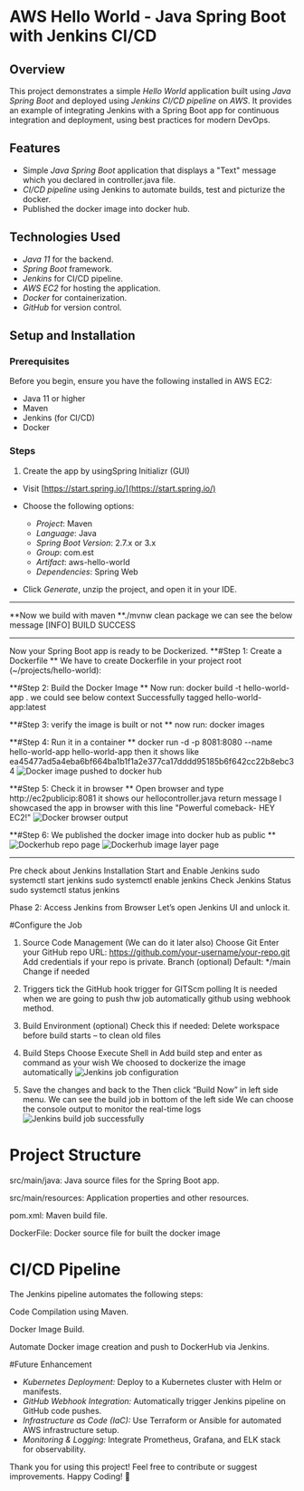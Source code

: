 # AWS Hello World - Java Spring Boot with Jenkins CI/CD

## Overview

This project demonstrates a simple *Hello World* application built using *Java Spring Boot* and deployed using *Jenkins CI/CD pipeline* on *AWS*. It provides an example of integrating Jenkins with a Spring Boot app for continuous integration and deployment, using best practices for modern DevOps.

## Features

- Simple *Java Spring Boot* application that displays a "Text" message which you declared in controller.java file.
- *CI/CD pipeline* using Jenkins to automate builds, test and picturize the docker.
- Published the docker image into docker hub.

## Technologies Used

- *Java 11* for the backend.
- *Spring Boot* framework.
- *Jenkins* for CI/CD pipeline.
- *AWS EC2* for hosting the application.
- *Docker* for containerization.
- *GitHub* for version control.

## Setup and Installation

### Prerequisites
Before you begin, ensure you have the following installed in AWS EC2:
- Java 11 or higher
- Maven
- Jenkins (for CI/CD)
- Docker

### Steps
1. Create the app by usingSpring Initializr (GUI)
- Visit [https://start.spring.io/](https://start.spring.io/)
- Choose the following options:
  - *Project*: Maven
  - *Language*: Java
  - *Spring Boot Version*: 2.7.x or 3.x
  - *Group*: com.est
  - *Artifact*: aws-hello-world
  - *Dependencies*: Spring Web

- Click *Generate*, unzip the project, and open it in your IDE.
---------------------------------------------------------------------------
**Now we build with maven
**./mvnw clean package
  we can see the below message 
[INFO] BUILD SUCCESS

  ----------------------------------------------------------------------------
Now your Spring Boot app is ready to be Dockerized.
**#Step 1: Create a Dockerfile
**
We have to create Dockerfile in your project root (~/projects/hello-world):

**#Step 2: Build the Docker Image
**
Now run:
    docker build -t hello-world-app .
we could see below context
Successfully tagged hello-world-app:latest

**#Step 3: verify the image is built or not
**
now run:
    docker images

**#Step 4: Run it in a container
** 
docker run -d -p 8081:8080 --name hello-world-app hello-world-app
then it shows like 
ea45477ad5a4eba6bf664ba1b1f1a2e377ca17dddd95185b6f642cc22b8ebc34
![Docker image pushed to docker hub](https://github.com/user-attachments/assets/9adf30ca-552a-4f48-9e2a-2fed434a2db2)

**#Step 5: Check it in browser
** 
Open browser and type http://ec2publicip:8081 
it shows our hellocontroller.java return message
I showcased the app in browser with this line "Powerful comeback- HEY EC2!"
![Docker browser output](https://github.com/user-attachments/assets/3dea35be-e29c-4b1a-a180-f996a763b6bb)

**#Step 6: We published the docker image into docker hub as public
**
![Dockerhub repo page](https://github.com/user-attachments/assets/94504800-653f-44ab-8e77-d83659a73714)
![Dockerhub image layer page](https://github.com/user-attachments/assets/5f197f32-25f5-4e4a-90a1-228240886222)

--------------------------------------------------------------------------------
Pre check about Jenkins Installation 
Start and Enable Jenkins
    sudo systemctl start jenkins
    sudo systemctl enable jenkins
Check Jenkins Status
    sudo systemctl status jenkins

Phase 2: Access Jenkins from Browser
Let’s open Jenkins UI and unlock it.

#Configure the Job
1. Source Code Management (We can do it later also)
Choose Git
Enter your GitHub repo URL:
https://github.com/your-username/your-repo.git
Add credentials if your repo is private.
Branch (optional)
Default: */main
Change if needed

2. Triggers
tick the GitHub hook trigger for GITScm polling
It is needed when we are going to push thw job automatically github using webhook method.

3. Build Environment (optional)
Check this if needed:
Delete workspace before build starts – to clean old files

4. Build Steps 
Choose Execute Shell in Add build step
and enter as command as your wish
We choosed to dockerize the image automatically
![Jenkins job configuration](https://github.com/user-attachments/assets/349bad83-5413-42e9-b95e-cb1e61977a90)

6. Save the changes and back to the 
Then click “Build Now” in left side menu.
We can see the build job in bottom of the left side 
We can choose the console output to monitor the real-time logs 
![Jenkins build job successfully](https://github.com/user-attachments/assets/bf21d390-f86e-4a39-bb9d-947fb34685f5)

# Project Structure

src/main/java: Java source files for the Spring Boot app.

src/main/resources: Application properties and other resources.

pom.xml: Maven build file.

DockerFile: Docker source file for built the docker image

# CI/CD Pipeline

The Jenkins pipeline automates the following steps:

Code Compilation using Maven.

Docker Image Build.

Automate Docker image creation and push to DockerHub via Jenkins. 


#Future Enhancement
- *Kubernetes Deployment:* Deploy to a Kubernetes cluster with Helm or manifests.
- *GitHub Webhook Integration:* Automatically trigger Jenkins pipeline on GitHub code pushes.
- *Infrastructure as Code (IaC):* Use Terraform or Ansible for automated AWS infrastructure setup.
- *Monitoring & Logging:* Integrate Prometheus, Grafana, and ELK stack for observability.


Thank you for using this project!
Feel free to contribute or suggest improvements.
Happy Coding! 🎉


